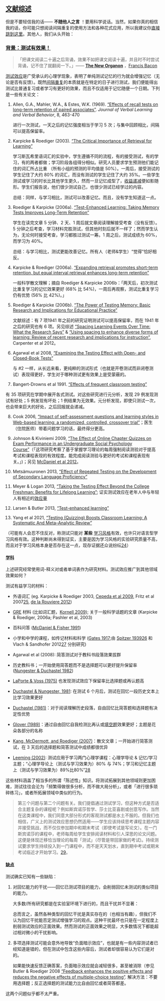 ## [文献综述](https://www.gwern.net/Spaced-repetition#literature-review)

但是不要轻信我的话—— **不随他人之言** ！要用科学说话。当然，如果你真的相信我的话，你可能只想阅读间隔重复的使用方法和各种花式应用，所以我建议你[直接跳到这里](https://www.gwern.net/Spaced-repetition#using-it)。其他人，我们从头开始：

### [背景：测试有效果！](https://www.gwern.net/Spaced-repetition#background-testing-works)

> 「把课文阅读二十遍之后背诵，效果不如把课文阅读十遍，并且时不时尝试背诵，记不住了就翻阅一下。」—— **[The New Organon](https://en.wikipedia.org/wiki/The_New_Organon)** ，[Francis Bacon](https://en.wikipedia.org/wiki/Francis_Bacon)

[测试效应](https://en.wikipedia.org/wiki/Testing_effect)是广受承认的心理学现象，表明了单纯测试记忆的行为就会增强记忆（无论是否有反馈）。既然[间隔重复](https://en.wikipedia.org/wiki/Spaced_repetition)的本质就是在特定的日子进行测试，我们便能得出测试比普通复习或者学习有更好的效果，而且不仅适用于记忆随便一个日期。下列是一些有关论文：

1. Allen, G.A., Mahler, W.A., & Estes, W.K. (1969). [“Effects of recall tests on long-term retention of paired associates”](https://www.gwern.net/docs/spaced-repetition/1969-allen.pdf)⁠. *Journal of Verbal Learning and Verbal Behavior*, 8, 463-470

   进行一次测试，一天之后的记忆强度相当于学习 5 次；与集中回顾相比，间隔可以提高保留率。

2. Karpicke & Roediger (2003). [“The Critical Importance of Retrieval for Learning”](https://www.gwern.net/docs/www/www.wsu.edu/992e041a4a60ef70f816fadb6ac3ecc7409ba6c1.html)

   学习斯瓦希里语词汇的实验中，学生遵循不同的流程，有的接受测试，有的学习，有的两者都做；学习阶段各组得分相似。研究人员要求学生预测他们能记住的词汇所占比重 （所有小组的预测的平均值是 50%）。一周后，接受测试的学生记住了大约 80% 的词汇，而没有测试的学生记住了大约 35%。一些学生测试或学习的时长比其他学生更久，然而一旦记忆成型了，[收益递减](https://en.wikipedia.org/wiki/Diminishing_returns)便如影随形。学生们报告说，他们很少测试自己，也很少测试已经学过的内容。

   总结：同样，与学习相比，测试可以改善记忆。而且，没有学生知道这一点。

3. Roediger & Karpicke (2006a). [“Test-Enhanced Learning: Taking Memory Tests Improves Long-Term Retention”](https://www.gwern.net/docs/spaced-repetition/2006-roediger.pdf)

   学生在读完文章 5 分钟、2 天、1 周后就文章阅读理解接受考查（没有反馈）。5 分钟之后考查，学习材料完胜测试，但其他时刻后就不一样了；然而学生认为，无论何时接受考查，学习都胜过测试一筹。1 周之后，测试成绩为 60%，而学习为 40%。

   总结：与学习相比，测试更能改善记忆。所有人（老师&学生）“觉得”恰好相反。

4. Karpicke & Roediger (2006a). [“Expanding retrieval promotes short-term retention, but equal interval retrieval enhances long-term retention”](https://www.gwern.net/docs/www/learninglab.psych.purdue.edu/054c41f268107e2212dc3d590c957ebc0d05701a.pdf)

   一般科学散文理解；摘自 Roediger & Karpicke 2006b：「两天后，初次测试比重复学习的记忆效果更好 (68% 比 54%)，一周后再观察，测试比重复学习仍有优势 (56% 比 42%)。」

5. Roediger & Karpicke (2006b). [“The Power of Testing Memory: Basic Research and Implications for Educational Practice”](http://citeseerx.ist.psu.edu/viewdoc/download?doi=10.1.1.858.5753&rep=rep1&type=pdf)

   文献综述：有 7 项1941 年之前的研究证明测试可以提高保留率，而在 1941 年之后的研究也有 6 项。另见综述 [“Spacing Learning Events Over Time: What the Research Says”](https://www.gwern.net/docs/www/phase-6.de/0d2f19701a0d5d5d6d46cfcb02202a126ad7c474.pdf) & [“Using spacing to enhance diverse forms of learning: Review of recent research and implications for instruction”](https://www.gwern.net/docs/www/laplab.ucsd.edu/9caf1988b2238f23ddb55be5b756d0cee4e7bd33.pdf)⁠, Carpenter et al 2012。

6. Agarwal et al 2008, [“Examining the Testing Effect with Open- and Closed-Book Tests”](https://pdfs.semanticscholar.org/7521/c9adbe66cb2e777f37b6b00e97f5f95633c2.pdf)

   与 #2 一样，从长远来看，更纯粹的测试形式（也就是开卷测试而非闭卷测试）表现得更好，学生对于哪种测试更有效果上是受蒙蔽的。

7. Bangert-Drowns et al 1991. [“Effects of frequent classroom testing”](https://www.gwern.net/docs/spaced-repetition/1991-bangertdrowns.pdf)

有 35 项研究在学期中展开各式测试。对这些研究进行元分析，发现 29 例发现测试有好处；5 例发现有坏处；1 例结果为无效果。元分析发现，即使只测试一次，也会带来巨大的好处，之后回报就会递减。

8. Cook 2006, [“Impact of self-assessment questions and learning styles in Web-based learning: a randomized, controlled, crossover trial”](https://www.gwern.net/docs/spaced-repetition/2006-cook.pdf)⁠；医生（住院医师）带着问题学习的话，最终得分更高。

9. Johnson & Kiviniemi 2009, [“The Effect of Online Chapter Quizzes on Exam Performance in an Undergraduate Social Psychology Course”](https://www.ncbi.nlm.nih.gov/pmc/articles/PMC2747780/)（「这项研究考察了基于掌握学习理论的每周强制阅读测验对于提高考试和课程表现的有效程度。能完成阅读测验与更好的考试和课程表现有关。」)；另见 [McDaniel et al 2012](https://www.gwern.net/docs/spaced-repetition/2012-mcdaniel.pdf)⁠。

10. Metsämuuronen 2013, [“Effect of Repeated Testing on the Development of Secondary Language Proficiency”](http://www.ccsenet.org/journal/index.php/jedp/article/download/19582/15080)

11. Meyer & Logan 2013, [“Taking the Testing Effect Beyond the College Freshman: Benefits for Lifelong Learning”](https://www.gwern.net/docs/spaced-repetition/2013-meyer.pdf)⁠; 证实测试效应在老年人中与年轻人有相近的[效应量](https://en.wikipedia.org/wiki/Effect_sizes)

12. Larsen & Butler 2013, [“Test-enhanced learning”](https://www.gwern.net/docs/spaced-repetition/2013-larsen.pdf)

13. Yang et al 2021, [“Testing (Quizzing) Boosts Classroom Learning: A Systematic And Meta–Analytic Review”](https://www.gwern.net/docs/spaced-repetition/2021-yang.pdf)

（可能有人会忍不住反对，称测试只能对 **某些** [学习风格](https://en.wikipedia.org/wiki/Learning_styles)有效，也许只对语言型学习风格有效。这种判断尚未得到证实，主要是因为学习风格的实验研究质量不高，而且对于学习风格本身是否存在这一点，现存证据还众说纷纭[24](https://www.gwern.net/Spaced-repetition#sn24)）

#### [学科](https://www.gwern.net/Spaced-repetition#subjects)

上述研究经常使用词-释义对或者单词表作为研究材料。测试效应推广到其他领域效果如何？

测试有益学习的材料：

- 外语词汇 (eg. Karpicke & Roediger 2003, [Cepeda et al 2009](https://www.gwern.net/docs/www/www.cs.colorado.edu/e7d29d6554061a04ee000fa703f4f1ba6dccd7b5.pdf)⁠, Fritz et al 2007[25](https://www.gwern.net/Spaced-repetition#sn25)⁠, [de la Rouviere 2012](https://www.gwern.net/docs/www/scholar.sun.ac.za/9578b93726899111f4a3d03bffc7d36f0f02d14d.pdf))

- [GRE](https://en.wikipedia.org/wiki/GRE) 材料 (比如词汇题，[Kornell 2009](https://www.gwern.net/docs/www/sites.williams.edu/0b05297b47a1cfa08a95b83f49e8d254b1eefc84.pdf)); 关于一般科学话题的文章 (Karpicke & Roediger, 2006a; Pashler et al, 2003)

- 百科问答 ([McDaniel & Fisher 1991](https://www.gwern.net/docs/spaced-repetition/1991-mcdaniel.pdf))

- 小学和中学的课程，如传记材料和科学 ([Gates 1917](https://www.archive.org/details/recitationasafa00gategoog)⁠;由 [Spitzer 1939](https://www.gwern.net/docs/spaced-repetition/1939-spitzer.pdf)[26](https://www.gwern.net/Spaced-repetition#sn26) 和 Vlach & Sandhofer 2012[27](https://www.gwern.net/Spaced-repetition#sn27)⁠ 分别研究)

- Agarwal et al (2008): 简答测试对于教科书段落效果拔群

- 历史教科书；一开始使用简答题而不是选择题可以更好提升保留率 ([Nungester & Duchastel 1982](https://www.gwern.net/docs/spaced-repetition/1982-nungester.pdf))

- [LaPorte & Voss (1975)](https://www.gwern.net/docs/spaced-repetition/1975-laporte.pdf) 也发现测试效应下保留率比选择题或再认题高

- [Duchastel & Nungester, 1981](https://www.gwern.net/docs/spaced-repetition/1981-duchastel): 在测试 6 个月后，测试在回忆一段历史文本上比学习效果更好

- [Duchastel (1981)](https://www.gwern.net/docs/spaced-repetition/1981-duchastel.pdf)：对于阅读理解历史段落，自由回忆比简答题和选择题有决定性优势

- [Glover (1989)](https://www.gwern.net/docs/spaced-repetition/1989-glover.pdf)：通过自由回忆自我检测比再认或[填空题](https://en.wikipedia.org/wiki/Cloze_deletions)⁠效果更好；主题是花朵各部分的名称

- [Kang, McDermott, and Roediger (2007)](https://www.gwern.net/docs/spaced-repetition/2007-kang.pdf)：散文文章；一开始进行简答测试，在 3 天后的选择题和简答测试中成绩都很优异

- [Leeming (2002)](http://www.eric.ed.gov/ERICWebPortal/recordDetail?accno=EJ761434): 测试应用于学习两门心理学课程：心理学导论 & 记忆/学习主题；“心理学导论上（测试与学习效果为）80% 与 74%；学习和记忆主题上（测试与学习效果为）89%比80%”[28](https://www.gwern.net/Spaced-repetition#sn28)

这些材料涵盖了相当多的所谓「陈述性」知识。将测试拓展到其他领域则更加困难，测试往往会沦为「频繁得做很多分析，而不做大局分析」，或者「进行很多琐碎练习」，或者所拓展领域中类似的行为。

> 第三个问题与第二个问题有关。我们提倡通过测试学习，但这种方式是否适合主题复杂的课程呢？例如斯宾诺莎哲学、莎士比亚喜剧或创意写作。当然在这类课程中，我们同意大部分形式的客观测试都是水土不服的。但我们也相信，广义上的测试效应思想仍然适用——学生应该持续思考课程主题内容并接受挑战，而不仅仅参加期中和期末考试（即使考试是写论文）。在一门斯宾诺莎的课程中，老师每周给学生安排阅读材料和引人深思的论文问题。这便是体现迁移恰当理论的每周「测试」（尽管是带回家做的考试)。持续测试要求学生持续投入到一门课程中，而不是天天划水，直到期中考试或期末考试临近才开始学习。[29](https://www.gwern.net/Spaced-repetition#sn29)。

#### [缺点](https://www.gwern.net/Spaced-repetition#downsides)

测试确实已知有一些缺陷：

1. 对回忆能力的干扰——回忆已测试项目的能力，会削弱回忆未测试的类似项目的能力。

   大多数/所有研究都是在实验室环境下进行的，而且干扰并不显著：

   总而言之，虽然各种类型的回忆干扰是真实存在的（也相当有趣），但我们不认为回忆干扰能否定测试增强学习的观点。这种干扰最坏也只是在一定程度上削弱测试效应的正面效果。然而测试的正面效果之明显，大多数情况下都能超过相对微小的干扰影响。

2. 多项选择测试可能会意外地导致“负面暗示效应”，也就是有一些内容测试者已经知道是错的，但在测试中包含这些内容后，测试者却很容易认为它们是对的。

   如果能快速反馈正确答案，负面暗示效应就会减轻很多，甚至被消除（参见Butler & Roediger 2008 [“Feedback enhances the positive effects and reduces the negative effects of multiple-choice testing”](https://www.gwern.net/docs/spaced-repetition/2008-butler.pdf). 解决方法：不要用选择题；反正选择题的测试能力比自由回忆或者简答都差。

这两个问题似乎都不太严重。